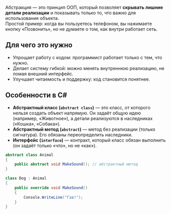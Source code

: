 Абстракция — это принцип ООП, который позволяет **скрывать лишние детали реализации** и показывать только то, что важно для использования объекта.  
Простой пример: когда вы пользуетесь телефоном, вы нажимаете кнопку «Позвонить», но не думаете о том, как внутри работает сеть.

## Для чего это нужно
- Упрощает работу с кодом: программист работает только с тем, что нужно.
- Делает систему гибкой: можно менять внутреннюю реализацию, не ломая внешний интерфейс.
- Улучшает читаемость и поддержку: код становится понятнее.

## Особенности в C#
- **Абстрактный класс (`abstract class`)** — это класс, от которого нельзя создать объект напрямую. Он задаёт общую идею (например, «Животное»), а детали реализуются в наследниках («Кошка», «Собака»).
- **Абстрактный метод (`abstract`)** — метод без реализации (только сигнатура). Его обязаны переопределить наследники.
- **Интерфейс (`interface`)** — контракт, который класс обязан выполнить (он задаёт только «что», но не «как»).

```csharp
abstract class Animal
{
    public abstract void MakeSound(); // абстрактный метод
}

class Dog : Animal
{
    public override void MakeSound()
    {
        Console.WriteLine("Гав!");
    }
}
```
